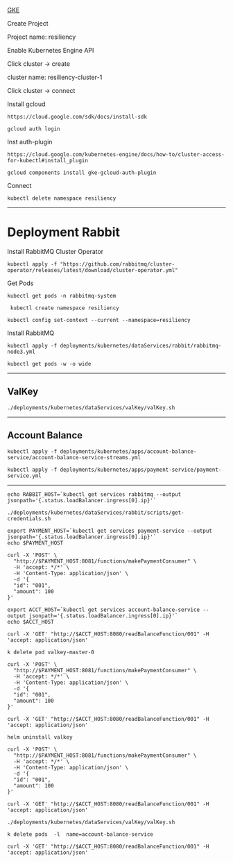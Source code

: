 


[GKE](https://console.cloud.google.com/projectselector2/kubernetes/list/overview?referrer=search&organizationId=987448017264&supportedpurview=project)

Create Project

Project name: resiliency

Enable Kubernetes Engine API


Click cluster -> create 

cluster name: resiliency-cluster-1

Click cluster -> connect


Install gcloud

```shell
https://cloud.google.com/sdk/docs/install-sdk
```


```shell
gcloud auth login
```

Inst auth-plugin

```shell
https://cloud.google.com/kubernetes-engine/docs/how-to/cluster-access-for-kubectl#install_plugin
```


```shell
gcloud components install gke-gcloud-auth-plugin
```

Connect

```shell
kubectl delete namespace resiliency
```
--------------------------------------------
# Deployment Rabbit


Install RabbitMQ Cluster Operator

```shell
kubectl apply -f "https://github.com/rabbitmq/cluster-operator/releases/latest/download/cluster-operator.yml"
```

Get Pods

```shell
kubectl get pods -n rabbitmq-system
```


```shell
 kubectl create namespace resiliency
```


```shell
kubectl config set-context --current --namespace=resiliency
```

Install RabbitMQ

```shell
kubectl apply -f deployments/kubernetes/dataServices/rabbit/rabbitmq-node3.yml
```


```shell
kubectl get pods -w -o wide
```

-------

## ValKey


```shell
./deployments/kubernetes/dataServices/valKey/valKey.sh
```

-------

## Account Balance

```shell
kubectl apply -f deployments/kubernetes/apps/account-balance-service/account-balance-service-streams.yml
```


```shell
kubectl apply -f deployments/kubernetes/apps/payment-service/payment-service.yml
```

-------


```shell
echo RABBIT_HOST=`kubectl get services rabbitmq --output jsonpath='{.status.loadBalancer.ingress[0].ip}'`
```

```shell
./deployments/kubernetes/dataServices/rabbit/scripts/get-credentials.sh
```


```shell
export PAYMENT_HOST=`kubectl get services payment-service --output jsonpath='{.status.loadBalancer.ingress[0].ip}'`
echo $PAYMENT_HOST
```

```shell
curl -X 'POST' \
  "http://$PAYMENT_HOST:8081/functions/makePaymentConsumer" \
  -H 'accept: */*' \
  -H 'Content-Type: application/json' \
  -d '{
  "id": "001",
  "amount": 100
}'
```

```shell
export ACCT_HOST=`kubectl get services account-balance-service --output jsonpath='{.status.loadBalancer.ingress[0].ip}'`
echo $ACCT_HOST
```



```shell
curl -X 'GET' "http://$ACCT_HOST:8080/readBalanceFunction/001" -H 'accept: application/json'
```


```shell
k delete pod valkey-master-0
```


```shell
curl -X 'POST' \
  "http://$PAYMENT_HOST:8081/functions/makePaymentConsumer" \
  -H 'accept: */*' \
  -H 'Content-Type: application/json' \
  -d '{
  "id": "001",
  "amount": 100
}'
```

```shell
curl -X 'GET' "http://$ACCT_HOST:8080/readBalanceFunction/001" -H 'accept: application/json'
```



```shell
helm uninstall valkey 
```

```shell
curl -X 'POST' \
  "http://$PAYMENT_HOST:8081/functions/makePaymentConsumer" \
  -H 'accept: */*' \
  -H 'Content-Type: application/json' \
  -d '{
  "id": "001",
  "amount": 100
}'
```

```shell
curl -X 'GET' "http://$ACCT_HOST:8080/readBalanceFunction/001" -H 'accept: application/json'
```


```shell
./deployments/kubernetes/dataServices/valKey/valKey.sh
```


```shell
k delete pods  -l  name=account-balance-service
```

```shell
curl -X 'GET' "http://$ACCT_HOST:8080/readBalanceFunction/001" -H 'accept: application/json'
```
